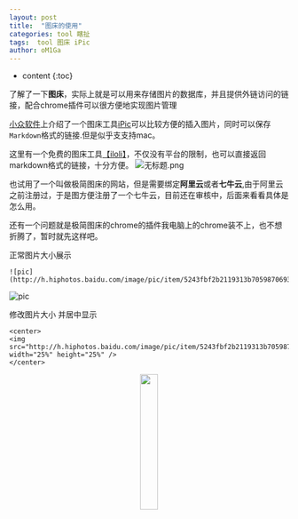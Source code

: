```yaml
---
layout: post
title:  "图床的使用"
categories: tool 瞎扯
tags:  tool 图床 iPic
author: oM1Ga
---
```


* content
{:toc}

了解了一下**图床**，实际上就是可以用来存储图片的数据库，并且提供外链访问的链接，配合chrome插件可以很方便地实现图片管理

[小众软件](https://www.appinn.com/ipic-for-mac/)上介绍了一个图床工具[iPic](https://toolinbox.net/iPic/)可以比较方便的插入图片，同时可以保存 `Markdown`格式的链接.但是似乎支支持mac。

这里有一个免费的图床工具[【iloli】](https://sm.ms/)，不仅没有平台的限制，也可以直接返回markdown格式的链接，十分方便。
![无标题.png](https://i.loli.net/2018/09/02/5b8b757ba2558.png)

也试用了一个叫做极简图床的网站，但是需要绑定**阿里云**或者**七牛云**,由于阿里云之前注册过，于是图方便注册了一个七牛云，目前还在审核中，后面来看看具体是怎么用。

还有一个问题就是极简图床的chrome的插件我电脑上的chrome装不上，也不想折腾了，暂时就先这样吧。  


正常图片大小展示
```
![pic](http://h.hiphotos.baidu.com/image/pic/item/5243fbf2b2119313b705987069380cd790238daf.jpg)
```
![pic](http://h.hiphotos.baidu.com/image/pic/item/5243fbf2b2119313b705987069380cd790238daf.jpg)

修改图片大小 并居中显示
```
<center>
<img src="http://h.hiphotos.baidu.com/image/pic/item/5243fbf2b2119313b705987069380cd790238daf.jpg" width="25%" height="25%" />
</center>
```
<center>
<img src="http://h.hiphotos.baidu.com/image/pic/item/5243fbf2b2119313b705987069380cd790238daf.jpg" width="25%" height="25%" />
</center>